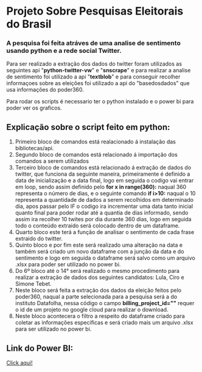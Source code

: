 # Projeto Sobre Pesquisas Eleitorais do Brasil

### A pesquisa foi feita atráves de uma analise de sentimento usando python e a rede social Twitter.

Para ser realizado a extração dos dados do twitter foram utilizados as seguintes api "__python-twitter-vw__" e "__snscrape__" e para realizar a analise de sentimento foi utilizado a api "__textblob__" e para conseguir recolher informaçoes sobre as eleições foi utilizado a api do "basedosdados" que usa informações do poder360.

Para rodar os scripts é necessario ter o python instalado e o power bi para poder ver os graficos.

## Explicação sobre o script feito em python:

1. Primeiro bloco de comandos está realacionado á instalação das bibliotecas/api.
2. Segundo bloco de comandos está relacionado á importação dos comandos a serem utilizados
3. Terceiro bloco de comandos está relacionado á extração de dados do twitter, que funciona da seguinte maneira, primeiramente é definido a data de inicialização e a data final, logo em seguida o codigo vai entrar em loop, sendo assim definido pelo __for x in range(360):__ naqual 360 representa o número de dias, e o seguinte comando __if i>10:__ naqual o 10 representa a quantidade de dados a serem recolhidos em determinado dia, apos passar pelo IF o codigo ira incrementar uma data tanto inicial quanto final para poder rodar até a quantia de dias informado, sendo assim ira recolher 10 twites por dia durante 360 dias, logo em seguida todo o conteúdo extraido será colocado dentro de um dataframe.
4. Quarto bloco este terá a função de analisar o sentimento de cada frase extraido do twitter.
5. Quinto bloco e por fim este será realizado uma alteração na data e também será criado um novo dataframe com a junção da data e do sentimento e logo em seguida o dataframe será salvo como um arquivo .xlsx para poder ser utilizado no power bi.
6. Do 6º bloco até o 14° será realizado o mesmo procedimento para realizar a extração de dados dos seguintes candidatos: Lula, Ciro e Simone Tebet.
7. Neste bloco será feita a extração dos dados da eleição feitos pelo poder360, naqual a parte selecionada para a pesquisa será a do instituto Datafolha, nessa código o campo __billing_project_id=""__ requer o id de um projeto no google cloud para realizar o download.
8. Neste bloco acontecera o filtro a respeito do dataframe criado para coletar as informações especificas e será criado mais um arquivo .xlsx para ser utilizado no power bi.
## Link do Power BI:

<a href="https://app.powerbi.com/view?r=eyJrIjoiNzlmZDJjYTEtMWZmOS00M2ZlLTk5OWMtZTA4ZmIzOTNlMjAxIiwidCI6IjA0OTM1NTdlLTViYjQtNDVmOS1iNmRkLTdiMjI1OWYzYzMzOCJ9&pageName=ReportSection16c7b219a6672a80e4b2">Click aqui!</a>
